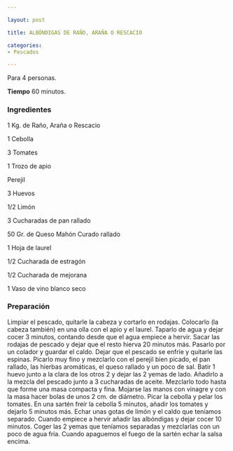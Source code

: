 ```yaml
---

layout: post

title: ALBÓNDIGAS DE RAÑO, ARAÑA O RESCACIO

categories:
- Pescados

---
```


Para 4 personas.

<b>Tiempo</b> 60 minutos.

<h3>Ingredientes</h3>

1 Kg. de Raño, Araña o Rescacio

1 Cebolla

3 Tomates

1 Trozo de apio

Perejil

3 Huevos

1/2 Limón

3 Cucharadas de pan rallado

50 Gr. de Queso Mahón Curado rallado

1 Hoja de laurel

1/2 Cucharada de estragón

1/2 Cucharada de mejorana

1 Vaso de vino blanco seco

<h3>Preparación</h3>

Limpiar el pescado, quitarle la cabeza y cortarlo en rodajas. Colocarlo (la cabeza también) en una olla con el apio y el laurel. Taparlo de agua y dejar cocer 3 minutos, contando desde que el agua empiece a hervir. Sacar las rodajas de pescado y dejar que el resto hierva 20 minutos más. Pasarlo por un colador y guardar el caldo. Dejar que el pescado se enfríe y quitarle las espinas. Picarlo muy fino y mezclarlo con el perejil bien picado, el pan rallado, las hierbas aromáticas, el queso rallado y un poco de sal. Batir 1 huevo junto a la clara de los otros 2 y dejar las 2 yemas de lado. Añadirlo a la mezcla del pescado junto a 3 cucharadas de aceite. Mezclarlo todo hasta que forme una masa compacta y fina. Mojarse las manos con vinagre y con la masa hacer bolas de unos 2 cm. de diámetro. Picar la cebolla y pelar los tomates. En una sartén freír la cebolla 5 minutos, añadir los tomates y dejarlo 5 minutos más. Echar unas gotas de limón y el caldo que teníamos separado. Cuando empiece a hervir añadir las albóndigas y dejar cocer 10 minutos. Coger las 2 yemas que teníamos separadas y mezclarlas con un poco de agua fría. Cuando apaguemos el fuego de la sartén echar la salsa encima.

